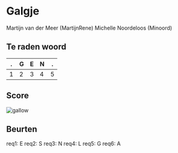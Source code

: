 # Galgje
Martijn van der Meer (MartijnRene)
Michelle Noordeloos (Minoord)

## Te raden woord

|.|G|E|N|.|
|-|-|-|-|-|
|1|2|3|4|5|

## Score
![gallow](./images/3.png)

## Beurten
req1: E
req2: S
req3: N
req4: L
req5: G
req6: A
